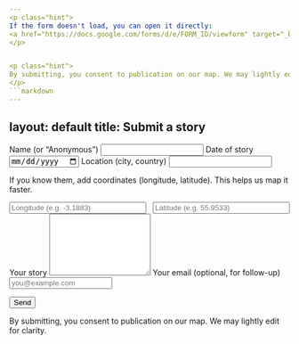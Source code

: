```yaml
---
<p class="hint">
If the form doesn't load, you can open it directly:
<a href="https://docs.google.com/forms/d/e/FORM_ID/viewform" target="_blank" rel="noopener">Open the form in a new tab</a>.
</p>


<p class="hint">
By submitting, you consent to publication on our map. We may lightly edit for clarity.
</p>
```markdown
---
```

layout: default
title: Submit a story
---


<form action="https://formspree.io/f/YOUR_FORM_ID" method="POST">
<label>
Name (or “Anonymous”)
<input type="text" name="name" required>
</label>


<label>
Date of story
<input type="date" name="date" required>
</label>


<label>
Location (city, country)
<input type="text" name="location" required>
</label>


<p class="hint">If you know them, add coordinates (longitude, latitude). This helps us map it faster.</p>
<div style="display:grid; grid-template-columns:1fr 1fr; gap:.75rem">
<input type="text" name="lon" placeholder="Longitude (e.g. -3.1883)">
<input type="text" name="lat" placeholder="Latitude (e.g. 55.9533)">
</div>


<label>
Your story
<textarea name="story" rows="7" required></textarea>
</label>


<label>
Your email (optional, for follow-up)
<input type="email" name="email" placeholder="you@example.com">
</label>


<!-- Anti-spam honeypot -->
<input type="text" name="_gotcha" style="display:none">


<!-- Redirect after submit -->
<input type="hidden" name="_redirect" value="{{ '/thanks.html' | relative_url }}">


<button type="submit">Send</button>
</form>


<p class="hint">
By submitting, you consent to publication on our map. We may lightly edit for clarity.
</p>
